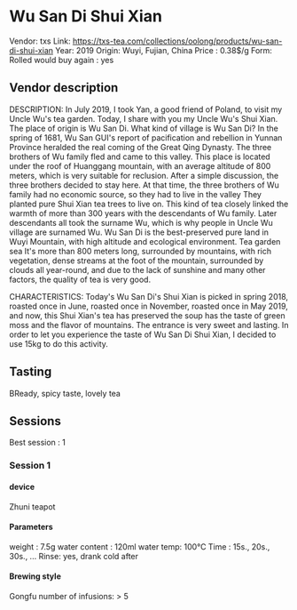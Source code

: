 # Wu San Di Shui Xian

Vendor: txs
Link: https://txs-tea.com/collections/oolong/products/wu-san-di-shui-xian
Year: 2019
Origin: Wuyi, Fujian, China
Price : 0.38$/g
Form: Rolled
would buy again : yes

## Vendor description

DESCRIPTION: In July 2019, I took Yan, a good friend of Poland, to visit my Uncle Wu's tea garden. Today, I share with you my Uncle Wu's Shui Xian. The place of origin is Wu San Di. What kind of village is Wu San Di? In the spring of 1681, Wu San GUI's report of pacification and rebellion in Yunnan Province heralded the real coming of the Great Qing Dynasty. The three brothers of Wu family fled and came to this valley. This place is located under the roof of Huanggang mountain, with an average altitude of 800 meters, which is very suitable for reclusion. After a simple discussion, the three brothers decided to stay here. At that time, the three brothers of Wu family had no economic source, so they had to live in the valley They planted pure Shui Xian tea trees to live on. This kind of tea closely linked the warmth of more than 300 years with the descendants of Wu family. Later descendants all took the surname Wu, which is why people in Uncle Wu village are surnamed Wu. Wu San Di is the best-preserved pure land in Wuyi Mountain, with high altitude and ecological environment. Tea garden sea It's more than 800 meters long, surrounded by mountains, with rich vegetation, dense streams at the foot of the mountain, surrounded by clouds all year-round, and due to the lack of sunshine and many other factors, the quality of tea is very good.

CHARACTERISTICS: Today's Wu San Di's Shui Xian is picked in spring 2018, roasted once in June, roasted once in November, roasted once in May 2019, and now, this Shui Xian's tea has preserved the soup has the taste of green moss and the flavor of mountains. The entrance is very sweet and lasting. In order to let you experience the taste of Wu San Di Shui Xian, I decided to use 15kg to do this activity.

## Tasting

BReady, spicy taste, lovely tea

## Sessions

Best session : 1

### Session 1

#### device 

Zhuni teapot

#### Parameters

weight : 7.5g
water content : 120ml
water temp: 100°C
Time : 15s., 20s., 30s., ...
Rinse: yes, drank cold after

#### Brewing style

Gongfu
number of infusions: > 5
